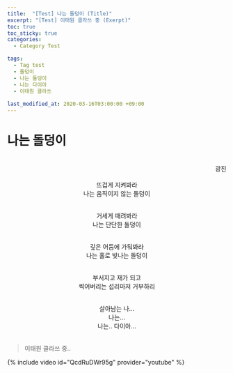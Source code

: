 ```yaml
---
title:  "[Test] 나는 돌덩이 (Title)"
excerpt: "[Test] 이태원 클라쓰 중 (Exerpt)"
toc: true
toc_sticky: true
categories:
  - Category Test

tags:
  - Tag test
  - 돌덩이
  - 나는 돌덩이
  - 나는 다이아
  - 이태원 클라쓰
  
last_modified_at: 2020-03-16T03:00:00 +09:00
---
```



# 나는 돌덩이
<br>
<div style="text-align: right"> 광진 </div>
<br>

<center>
뜨겁게 지켜봐라<br>
나는 움직이지 않는 돌덩이<br><br>

거세게 때려봐라<br>
나는 단단한 돌덩이<br><br>

깊은 어둠에 가둬봐라<br>
나는 홀로 빛나는 돌덩이<br><br>

부서지고 재가 되고<br>
썩어버리는 섭리마저 거부하리<br><br>

살아남는 나...<br>
나는...<br>
나는.. 다이아...<br><br>
</center>

> 이태원 클라쓰 중..


{% include video id="QcdRuDWr95g" provider="youtube" %}
